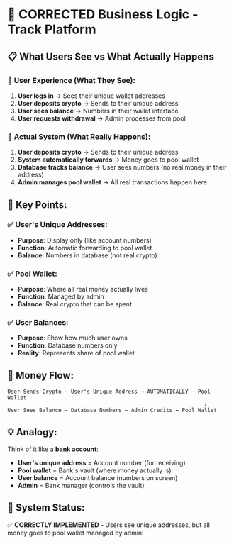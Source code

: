 # 🔄 CORRECTED Business Logic - Track Platform

## 📋 **What Users See vs What Actually Happens**

### 👤 **User Experience (What They See):**
1. **User logs in** → Sees their unique wallet addresses
2. **User deposits crypto** → Sends to their unique address  
3. **User sees balance** → Numbers in their wallet interface
4. **User requests withdrawal** → Admin processes from pool

### 🏦 **Actual System (What Really Happens):**
1. **User deposits crypto** → Sends to their unique address
2. **System automatically forwards** → Money goes to pool wallet
3. **Database tracks balance** → User sees numbers (no real money in their address)
4. **Admin manages pool wallet** → All real transactions happen here

## 🎯 **Key Points:**

### ✅ **User's Unique Addresses:**
- **Purpose**: Display only (like account numbers)
- **Function**: Automatic forwarding to pool wallet
- **Balance**: Numbers in database (not real crypto)

### ✅ **Pool Wallet:**
- **Purpose**: Where all real money actually lives
- **Function**: Managed by admin
- **Balance**: Real crypto that can be spent

### ✅ **User Balances:**
- **Purpose**: Show how much user owns
- **Function**: Database numbers only
- **Reality**: Represents share of pool wallet

## 🔄 **Money Flow:**

```
User Sends Crypto → User's Unique Address → AUTOMATICALLY → Pool Wallet
                                                              ↓
User Sees Balance → Database Numbers ← Admin Credits ← Pool Wallet
```

## 💡 **Analogy:**
Think of it like a **bank account**:
- **User's unique address** = Account number (for receiving)
- **Pool wallet** = Bank's vault (where money actually is)
- **User balance** = Account balance (numbers on screen)
- **Admin** = Bank manager (controls the vault)

## 🎉 **System Status:**
✅ **CORRECTLY IMPLEMENTED** - Users see unique addresses, but all money goes to pool wallet managed by admin!
